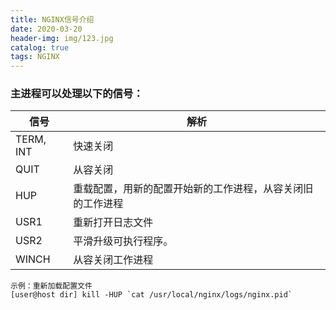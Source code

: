```yaml
---
title: NGINX信号介绍
date: 2020-03-20
header-img: img/123.jpg
catalog: true
tags: NGINX
---
```

### 主进程可以处理以下的信号：


|信号 | 解析 |
| --- | --- |
| TERM, INT  | 快速关闭 |
|QUIT  | 从容关闭 |
| HUP | 重载配置，用新的配置开始新的工作进程，从容关闭旧的工作进程 |
| USR1 | 重新打开日志文件 |
| USR2 |平滑升级可执行程序。  |
| WINCH | 从容关闭工作进程 |


```
示例：重新加载配置文件
[user@host dir] kill -HUP `cat /usr/local/nginx/logs/nginx.pid`
```
